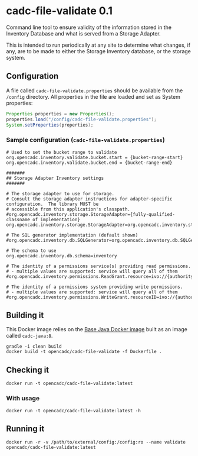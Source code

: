 # cadc-file-validate 0.1

Command line tool to ensure validity of the information stored in the Inventory Database and what is served from a Storage Adapter.  

This is intended to run periodically at any site to determine what changes, if any, are to be made to either the Storage Inventory database, or
the storage system.

## Configuration

A file called `cadc-file-validate.properties` should be available from the `/config` directory.  All properties in the file are loaded and set
as System properties:

```java
Properties properties = new Properties();
properties.load("/config/cadc-file-validate.properties");
System.setProperties(properties);
```

### Sample configuration (`cadc-file-validate.properties`)

```
# Used to set the bucket range to validate
org.opencadc.inventory.validate.bucket.start = {bucket-range-start}
org.opencadc.inventory.validate.bucket.end = {bucket-range-end}

#######
## Storage Adapter Inventory settings
#######

# The storage adapter to use for storage.
# Consult the storage adapter instructions for adapter-specific configuration.  The library MUST be
# accessible from this application's classpath.
#org.opencadc.inventory.storage.StorageAdapter={fully-qualified-classname of implementation}
org.opencadc.inventory.storage.StorageAdapter=org.opencadc.inventory.storage.fs.FileSystemStorageAdapter

# The SQL generator implementation (default shown)
#org.opencadc.inventory.db.SQLGenerator=org.opencadc.inventory.db.SQLGenerator

# The schema to use
org.opencadc.inventory.db.schema=inventory

# The identity of a permissions service(s) providing read permissions. 
# - multiple values are supported: service will query all of them
#org.opencadc.inventory.permissions.ReadGrant.resource=ivo://{authority}/{name}

# The identity of a permissions system providing write permissions. 
# - multiple values are supported: service will query all of them 
#org.opencadc.inventory.permissions.WriteGrant.resourceID=ivo://{authority}/{name}
```


## Building it
This Docker image relies on the [Base Java Docker image](https://github.com/opencadc/docker-base/tree/master/cadc-java) built as an image called `cadc-java:8`.

```
gradle -i clean build
docker build -t opencadc/cadc-file-validate -f Dockerfile .
```

## Checking it
```
docker run -t opencadc/cadc-file-validate:latest
```

### With usage
```
docker run -t opencadc/cadc-file-validate:latest -h
```


## Running it
```
docker run -r -v /path/to/external/config:/config:ro --name validate opencadc/cadc-file-validate:latest
```
